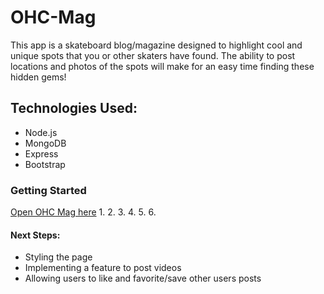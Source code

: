 # OHC-Mag
This app is a skateboard blog/magazine designed to highlight cool and unique spots that you or other skaters have found. The ability to post locations and photos of the spots will make for an easy time finding these hidden gems!

## Technologies Used:
* Node.js
* MongoDB
* Express
* Bootstrap

### Getting Started
[Open OHC Mag here](https://ohc-mag-5dfaad391b19.herokuapp.com/ "OHC Mag")
1.
2.<img src=""/>
3.
4.<img src=""/>
5.
6.<img src=""/>
#### Next Steps:
* Styling the page 
* Implementing a feature to post videos
* Allowing users to like and favorite/save other users posts
